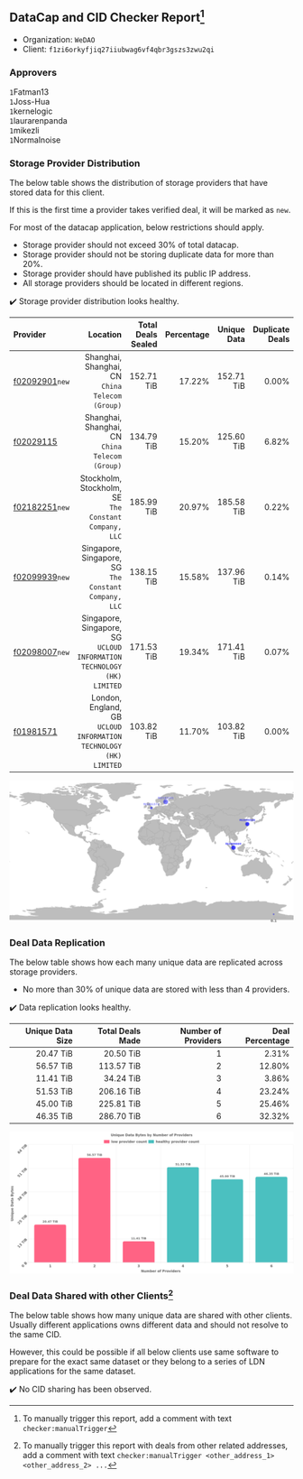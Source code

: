 ## DataCap and CID Checker Report[^1]
 - Organization: `WeDAO`
 - Client: `f1zi6orkyfjiq27iiubwag6vf4qbr3gszs3zwu2qi`
### Approvers
`1`Fatman13<br/>`1`Joss-Hua<br/>`1`kernelogic<br/>`1`laurarenpanda<br/>`1`mikezli<br/>`1`Normalnoise

### Storage Provider Distribution
The below table shows the distribution of storage providers that have stored data for this client.

If this is the first time a provider takes verified deal, it will be marked as `new`.

For most of the datacap application, below restrictions should apply.
 - Storage provider should not exceed 30% of total datacap.
 - Storage provider should not be storing duplicate data for more than 20%.
 - Storage provider should have published its public IP address.
 - All storage providers should be located in different regions.

✔️ Storage provider distribution looks healthy.

| Provider                                                    |                                                                  Location | Total Deals Sealed | Percentage | Unique Data | Duplicate Deals |
| :---------------------------------------------------------- | ------------------------------------------------------------------------: | -----------------: | ---------: | ----------: | --------------: |
| [f02092901](https://filfox.info/en/address/f02092901)`new`  |                        Shanghai, Shanghai, CN<br/>`China Telecom (Group)` |         152.71 TiB |     17.22% |  152.71 TiB |           0.00% |
| [f02029115](https://filfox.info/en/address/f02029115)       |                        Shanghai, Shanghai, CN<br/>`China Telecom (Group)` |         134.79 TiB |     15.20% |  125.60 TiB |           6.82% |
| [f02182251](https://filfox.info/en/address/f02182251)`new`  |                  Stockholm, Stockholm, SE<br/>`The Constant Company, LLC` |         185.99 TiB |     20.97% |  185.58 TiB |           0.22% |
| [f02099939](https://filfox.info/en/address/f02099939)`new`  |                  Singapore, Singapore, SG<br/>`The Constant Company, LLC` |         138.15 TiB |     15.58% |  137.96 TiB |           0.14% |
| [f02098007](https://filfox.info/en/address/f02098007)`new`  | Singapore, Singapore, SG<br/>`UCLOUD INFORMATION TECHNOLOGY (HK) LIMITED` |         171.53 TiB |     19.34% |  171.41 TiB |           0.07% |
| [f01981571](https://filfox.info/en/address/f01981571)       |      London, England, GB<br/>`UCLOUD INFORMATION TECHNOLOGY (HK) LIMITED` |         103.82 TiB |     11.70% |  103.82 TiB |           0.00% |

<img src="https://raw.githubusercontent.com/data-preservation-programs/filplus-checker-assets/main/filecoin-project/filecoin-plus-large-datasets/issues/1820/1688529883676.png"/>

### Deal Data Replication
The below table shows how each many unique data are replicated across storage providers.

- No more than 30% of unique data are stored with less than 4 providers.

✔️ Data replication looks healthy.

| Unique Data Size | Total Deals Made | Number of Providers | Deal Percentage |
| ---------------: | ---------------: | ------------------: | --------------: |
|        20.47 TiB |        20.50 TiB |                   1 |           2.31% |
|        56.57 TiB |       113.57 TiB |                   2 |          12.80% |
|        11.41 TiB |        34.24 TiB |                   3 |           3.86% |
|        51.53 TiB |       206.16 TiB |                   4 |          23.24% |
|        45.00 TiB |       225.81 TiB |                   5 |          25.46% |
|        46.35 TiB |       286.70 TiB |                   6 |          32.32% |

<img src="https://raw.githubusercontent.com/data-preservation-programs/filplus-checker-assets/main/filecoin-project/filecoin-plus-large-datasets/issues/1820/1688529884504.png"/>

### Deal Data Shared with other Clients[^3]
The below table shows how many unique data are shared with other clients.
Usually different applications owns different data and should not resolve to the same CID.

However, this could be possible if all below clients use same software to prepare for the exact same dataset or they belong to a series of LDN applications for the same dataset.

✔️ No CID sharing has been observed.

[^1]: To manually trigger this report, add a comment with text `checker:manualTrigger`

[^2]: Deals from those addresses are combined into this report as they are specified with `checker:manualTrigger`

[^3]: To manually trigger this report with deals from other related addresses, add a comment with text `checker:manualTrigger <other_address_1> <other_address_2> ...`
